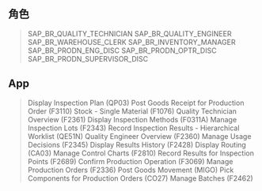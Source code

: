 ## 角色
> SAP_BR_QUALITY_TECHNICIAN
> SAP_BR_QUALITY_ENGINEER
> SAP_BR_WAREHOUSE_CLERK
> SAP_BR_INVENTORY_MANAGER
> SAP_BR_PRODN_ENG_DISC
> SAP_BR_PRODN_OPTR_DISC
> SAP_BR_PRODN_SUPERVISOR_DISC
## App
> Display Inspection Plan (QP03)
> Post Goods Receipt for Production Order (F3110)
> Stock - Single Material (F1076)
> Quality Technician Overview (F2361)
> Display Inspection Methods (F0311A)
> Manage Inspection Lots (F2343)
> Record Inspection Results - Hierarchical Worklist (QE51N)
> Quality Engineer Overview (F2360)
> Manage Usage Decisions (F2345)
> Display Results History (F2428)
> Display Routing (CA03)
> Manage Control Charts (F2810)
> Record Results for Inspection Points (F2689)
> Confirm Production Operation (F3069)
> Manage Production Orders (F2336)
> Post Goods Movement (MIGO)
> Pick Components for Production Orders (CO27)
> Manage Batches (F2462)